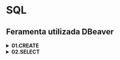 # SQL 
## Feramenta utilizada DBeaver

<!-- 
<h2 align="center">🚧 Projeto README Em construção ... 🚧</h2> 
<h3> Readme com os principais comandos de SQL-(Linguagem de Consulta Estruturada) <h3> <br>

<details><summary><b>01.Criar um novo  Banco  </b></summary> <br> </details>
<details><summary><b>02.Criar uma nova Tabela  </b></summary> <br> </details>
<details><summary><b>03.Fazer um backup completo </b></summary> <br> </details>
<details><summary><b>04.Fazer um backup diferencial </b></summary> <br> </details>
<details><summary><b>05.Comando use </b></summary> <br> </details>
<details><summary><b>06.Drop e truncate </b></summary> <br> </details>
<details><summary><b>07.Listar as características de uma tabela (EXEC) </b></summary> <br> </details>
<details><summary><b>08.Alterar as caracteristicas de uma tabela (Alter Table) </b></summary> <br> </details>
<details><summary><b>09.Remover uma coluna da tabela </
-->
<details>
    <summary><b>01.CREATE</b></summary>
  <br>
  
  ![image](https://github.com/sarahdfweb/SQLSERVER/assets/87348787/d769cbc3-3260-4815-aa6a-97ac33cac302).
 

</details>

<details>
  <summary><b>02.SELECT</b></summary>
  <br>
  
  ![image](https://github.com/sarahdfweb/SQLSERVER/assets/87348787/f271cd6c-aa1a-488b-b9ab-9f9d8d99d807)

  
 
</details>


